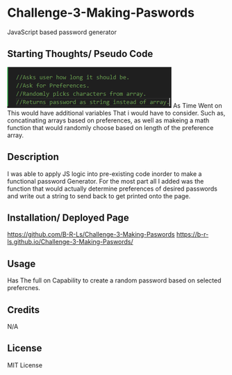 # Challenge-3-Making-Paswords

JavaScript based password generator

## Starting Thoughts/ Pseudo Code

![Pseudo](./Pseudo.PNG)
As Time Went on This would have additional variables That i would have to consider. Such as, concatinating arrays based on preferences, as well as makeing a math function that would randomly choose based on length of the preference array.

## Description

I was able to apply JS logic into pre-existing code inorder to make a functional password Generator. For the most part all I added was the function that would actually determine preferences of desired passwords and write out a string to send back to get printed onto the page.

## Installation/ Deployed Page

https://github.com/B-R-Ls/Challenge-3-Making-Paswords
https://b-r-ls.github.io/Challenge-3-Making-Paswords/

## Usage

Has The full on Capability to create a random password based on selected prefercnes. 

## Credits

N/A

## License

MIT License